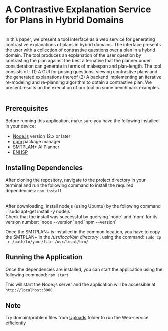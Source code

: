 # A Contrastive Explanation Service for Plans in Hybrid Domains
<br>
In this paper, we present a tool interface as a web service for generating contrastive explanations of plans in hybrid domains. The interface presents the user with a collection of contrastive questions over a plan in a hybrid domain. The tool produces an explanation of the user question by contrasting the plan against the best alternative that the planner under consideration can generate in terms of makespan and plan-length. The tool consists of : (1) A GUI for posing questions, viewing contrastive plans and the generated explanations thereof (2) A backend implementing an iterative re-modeling and re-planning algorithm to obtain a contrastive plan. We present results on the execution of our tool on some benchmark examples.
<br>
<br>

## Prerequisites

Before running this application, make sure you have the following installed in your device:

- [Node.js](https://nodejs.org/en/) version 12.x or later
- [npm](https://www.npmjs.com/) package manager
- [SMTPLAN+](https://github.com/KCL-Planning/SMTPlan) AI Planner 
- [ENHSP](https://sites.google.com/view/enhsp/)

## Installing Dependencies

After cloning the repository, navigate to the project directory in your terminal and run the following command to install the required dependencies:
`npm install`

<br>
After downloading, install nodejs (using Ubuntu) by the following command : `sudo apt-get install -y nodejs
`
<br>
Check that the install was successful by querying `node` and `npm` for its version number: `node --version` and `npm --version`

Once the SMTPLAN+ is installed in the common location, you have to copy the SMTPLAN+ in the _/usr/local/bin directory_ , using the command: `sudo cp -r /path/to/your/file /usr/local/bin/
`  

## Running the Application

Once the dependencies are installed, you can start the application using the following command: `npm start`

This will start the Node.js server and the application will be accessible at `http://localhost:3000`.


## Note 

Try domain/problem files from [Uploads](https://github.com/manabjamin2nadved1947/XAIP/tree/main/uploads) folder to run the Web-service efficiently

